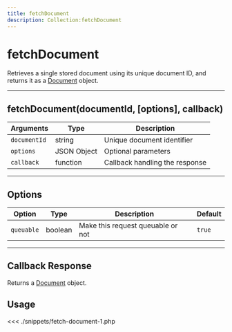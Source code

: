 ```yaml
---
title: fetchDocument
description: Collection:fetchDocument
---
```


# fetchDocument

Retrieves a single stored document using its unique document ID, and returns it as a [Document](/sdk/php/3/classes/document/) object.

---

## fetchDocument(documentId, [options], callback)

| Arguments    | Type        | Description                    |
| ------------ | ----------- | ------------------------------ |
| `documentId` | string      | Unique document identifier     |
| `options`    | JSON Object | Optional parameters            |
| `callback`   | function    | Callback handling the response |

---

## Options

| Option     | Type    | Description                       | Default |
| ---------- | ------- | --------------------------------- | ------- |
| `queuable` | boolean | Make this request queuable or not | `true`  |

---

## Callback Response

Returns a [Document](/sdk/php/3/classes/document/) object.

## Usage

<<< ./snippets/fetch-document-1.php
